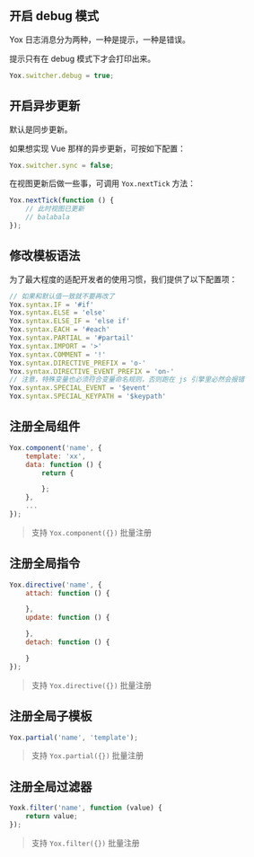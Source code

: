 ## 开启 debug 模式

Yox 日志消息分为两种，一种是提示，一种是错误。

提示只有在 debug 模式下才会打印出来。

```javascript
Yox.switcher.debug = true;
```

## 开启异步更新

默认是同步更新。

如果想实现 Vue 那样的异步更新，可按如下配置：

```javascript
Yox.switcher.sync = false;
```

在视图更新后做一些事，可调用 `Yox.nextTick` 方法：

```javascript
Yox.nextTick(function () {
    // 此时视图已更新
    // balabala
});
```

## 修改模板语法

为了最大程度的适配开发者的使用习惯，我们提供了以下配置项：

```javascript
// 如果和默认值一致就不要再改了
Yox.syntax.IF = '#if'
Yox.syntax.ELSE = 'else'
Yox.syntax.ELSE_IF = 'else if'
Yox.syntax.EACH = '#each'
Yox.syntax.PARTIAL = '#partail'
Yox.syntax.IMPORT = '>'
Yox.syntax.COMMENT = '!'
Yox.syntax.DIRECTIVE_PREFIX = 'o-'
Yox.syntax.DIRECTIVE_EVENT_PREFIX = 'on-'
// 注意，特殊变量也必须符合变量命名规则，否则跑在 js 引擎里必然会报错
Yox.syntax.SPECIAL_EVENT = '$event'
Yox.syntax.SPECIAL_KEYPATH = '$keypath'

```

## 注册全局组件

```javascript
Yox.component('name', {
    template: 'xx',
    data: function () {
        return {

        };
    },
    ...
});
```

> 支持 `Yox.component({})` 批量注册

## 注册全局指令

```javascript
Yox.directive('name', {
    attach: function () {

    },
    update: function () {

    },
    detach: function () {

    }
});
```

> 支持 `Yox.directive({})` 批量注册

## 注册全局子模板

```javascript
Yox.partial('name', 'template');
```

> 支持 `Yox.partial({})` 批量注册


## 注册全局过滤器

```javascript
Yoxk.filter('name', function (value) {
    return value;
});
```

> 支持 `Yox.filter({})` 批量注册

